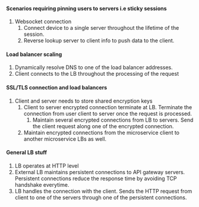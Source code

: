 #### Scenarios requiring pinning users to servers i.e sticky sessions
1. Websocket connection
   1. Connect device to a single server throughout the lifetime of the session. 
   2. Reverse lookup server to client info to push data to the client.


#### Load balancer scaling
1. Dynamically resolve DNS to one of the load balancer addresses.
2. Client connects to the LB throughout the processing of the request

#### SSL/TLS connection and load balancers
1. Client and server needs to store shared encryption keys
   1. Client to server encrypted connection terminate at LB. Terminate the connection from user client to server once the request is processed.
      1. Maintain several encrypted connections from LB to servers. Send the client request along one of the encrypted connection.
   2. Maintain encrypted connections from the microservice client to another microservice LBs as well.

#### General LB stuff
1. LB operates at HTTP level
2. External LB maintains persistent connections to API gateway servers. Persistent connections reduce the response time by avoiding TCP handshake everytime.
3. LB handles the connection with the client. Sends the HTTP request from client to one of the servers through one of the persistent connections.